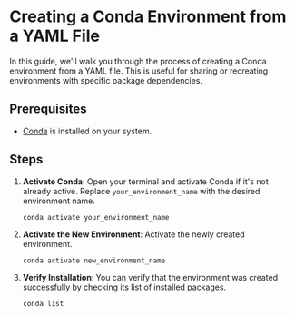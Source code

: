 # Creating a Conda Environment from a YAML File

In this guide, we'll walk you through the process of creating a Conda environment from a YAML file. This is useful for sharing or recreating environments with specific package dependencies.

## Prerequisites

- [Conda](https://docs.conda.io/en/latest/) is installed on your system.

## Steps

1. **Activate Conda**: Open your terminal and activate Conda if it's not already active. Replace `your_environment_name` with the desired environment name.

   ```shell
   conda activate your_environment_name
   ```

2. **Activate the New Environment**: Activate the newly created environment.
    ```shell
    conda activate new_environment_name
    ```
3. **Verify Installation**: You can verify that the environment was created successfully by checking its list of installed packages.
    ```shell
    conda list
    ```